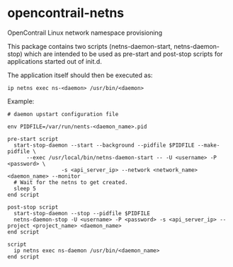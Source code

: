 opencontrail-netns
==================

OpenContrail Linux network namespace provisioning

This package contains two scripts (netns-daemon-start, netns-daemon-stop) which are intended to be used as pre-start and post-stop scripts for applications started out of init.d.

The application itself should then be executed as:
```
ip netns exec ns-<daemon> /usr/bin/<daemon>
```

Example:
```
# daemon upstart configuration file

env PIDFILE=/var/run/nents-<daemon_name>.pid

pre-start script
  start-stop-daemon --start --background --pidfile $PIDFILE --make-pidfile \
      --exec /usr/local/bin/netns-daemon-start -- -U <username> -P <password> \
                 -s <api_server_ip> --network <network_name> <daemon_name> --monitor
  # Wait for the netns to get created.
  sleep 5
end script

post-stop script
  start-stop-daemon --stop --pidfile $PIDFILE
  netns-daemon-stop -U <username> -P <password> -s <api_server_ip> --project <project_name> <daemon_name>
end script

script
  ip netns exec ns-daemon /usr/bin/<daemon_name>
end script
```

